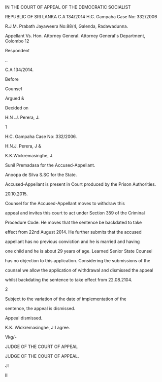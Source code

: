 IN THE COURT OF APPEAL OF THE DEMOCRATIC SOCIALIST

REPUBLIC OF SRI LANKA C.A 134/2014 H.C. Gampaha Case No: 332/2006

R.J.M. Prabath Jayaweera No:88/4, Galenda, Radawadunna.

Appellant Vs. Hon. Attorney General. Attorney General's Department, Colombo 12

Respondent

..

C.A 134/2014.

Before

Counsel

Argued &

Decided on

H.N .J. Perera, J.

1

H.C. Gampaha Case No: 332/2006.

H.N.J. Perera, J &

K.K.Wickremasinghe, J.

Sunil Premadasa for the Accused-Appellant.

Anoopa de Silva S.SC for the State.

Accused-Appellant is present in Court produced by the Prison Authorities.

20.10.2015.

Counsel for the Accused-Appellant moves to withdraw this

appeal and invites this court to act under Section 359 of the Criminal

Procedure Code. He moves that the sentence be backdated to take

effect from 22nd August 2014. He further submits that the accused

appellant has no previous conviction and he is married and having

one child and he is about 29 years of age. Learned Senior State Counsel

has no objection to this application. Considering the submissions of the

counsel we allow the application of withdrawal and dismissed the appeal

whilst backdating the sentence to take effect from 22.08.2104.

2

Subject to the variation of the date of implementation of the

sentence, the appeal is dismissed.

Appeal dismissed.

K.K. Wickremasinghe, J I agree.

Vkg/-

JUDGE OF THE COURT OF APPEAL

JUDGE OF THE COURT OF APPEAL.

Jl

II